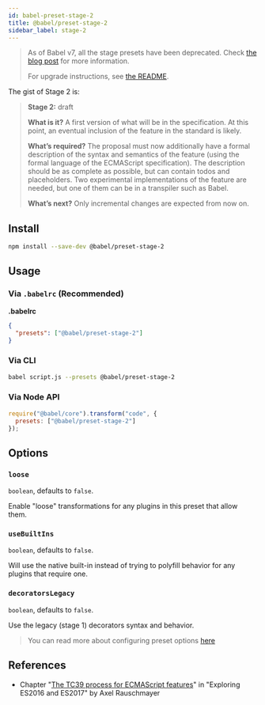 ```yaml
---
id: babel-preset-stage-2
title: @babel/preset-stage-2
sidebar_label: stage-2
---
```


> As of Babel v7, all the stage presets have been deprecated.
> Check [the blog post](/blog/2018/07/27/removing-babels-stage-presets) for more information.
>
> For upgrade instructions, see [the README](https://github.com/babel/babel/blob/master/packages/babel-preset-stage-2/README.md).

The gist of Stage 2 is:

> **Stage 2:** draft
>
> **What is it?** A first version of what will be in the specification. At this point, an eventual inclusion of the feature in the standard is likely.
>
> **What’s required?** The proposal must now additionally have a formal description of the syntax and semantics of the feature (using the formal language of the ECMAScript specification). The description should be as complete as possible, but can contain todos and placeholders. Two experimental implementations of the feature are needed, but one of them can be in a transpiler such as Babel.
>
> **What’s next?** Only incremental changes are expected from now on.

## Install

```sh
npm install --save-dev @babel/preset-stage-2
```

## Usage

### Via `.babelrc` (Recommended)

**.babelrc**

```json
{
  "presets": ["@babel/preset-stage-2"]
}
```

### Via CLI

```sh
babel script.js --presets @babel/preset-stage-2
```

### Via Node API

```javascript
require("@babel/core").transform("code", {
  presets: ["@babel/preset-stage-2"]
});
```

## Options

### `loose`

`boolean`, defaults to `false`.

Enable "loose" transformations for any plugins in this preset that allow them.

### `useBuiltIns`

`boolean`, defaults to `false`.

Will use the native built-in instead of trying to polyfill behavior for any plugins that require one.

### `decoratorsLegacy`

`boolean`, defaults to `false`.

Use the legacy (stage 1) decorators syntax and behavior.

> You can read more about configuring preset options [here](https://babeljs.io/docs/en/presets#preset-options)

## References

- Chapter "[The TC39 process for ECMAScript features](http://exploringjs.com/es2016-es2017/ch_tc39-process.html)" in "Exploring ES2016 and ES2017" by Axel Rauschmayer

